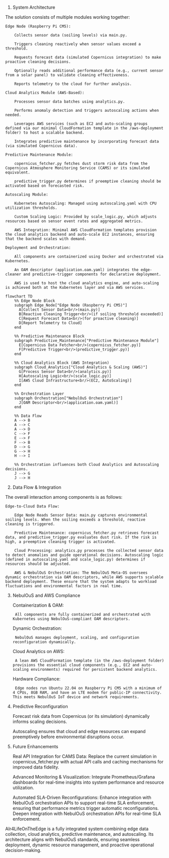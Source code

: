 1. System Architecture

The solution consists of multiple modules working together:

    Edge Node (Raspberry Pi CM5):

        Collects sensor data (soiling levels) via main.py.

        Triggers cleaning reactively when sensor values exceed a threshold.

        Requests forecast data (simulated Copernicus integration) to make proactive cleaning decisions.

        Optionally reads additional performance data (e.g., current sensor from a solar panel) to validate cleaning effectiveness.

        Reports telemetry to the cloud for further analysis.

    Cloud Analytics Module (AWS-Based):

        Processes sensor data batches using analytics.py.

        Performs anomaly detection and triggers autoscaling actions when needed.

        Leverages AWS services (such as EC2 and auto-scaling groups defined via our minimal CloudFormation template in the /aws-deployment folder) to host a scalable backend.

        Integrates predictive maintenance by incorporating forecast data (via simulated Copernicus data).

    Predictive Maintenance Module:

        copernicus_fetcher.py fetches dust storm risk data from the Copernicus Atmosphere Monitoring Service (CAMS) or its simulated equivalent.

        predictive_trigger.py determines if preemptive cleaning should be activated based on forecasted risk.

    Autoscaling Module:

        Kubernetes Autoscaling: Managed using autoscaling.yaml with CPU utilization thresholds.

        Custom Scaling Logic: Provided by scale_logic.py, which adjusts resources based on sensor event rates and aggregated metrics.

        AWS Integration: Minimal AWS CloudFormation templates provision the cloud analytics backend and auto-scale EC2 instances, ensuring that the backend scales with demand.

    Deployment and Orchestration:

        All components are containerized using Docker and orchestrated via Kubernetes.

        An OAM descriptor (application.oam.yaml) integrates the edge-cleaner and predictive-trigger components for declarative deployment.

        AWS is used to host the cloud analytics engine, and auto-scaling is achieved both at the Kubernetes layer and via AWS services.


```mermaid
flowchart TD
    %% Edge Node Block
    subgraph Edge_Node["Edge Node (Raspberry Pi CM5)"]
      A[Collect Sensor Data<br/>(main.py)]
      B[Reactive Cleaning Trigger<br/>(if soiling threshold exceeded)]
      C[Request Forecast Data<br/>(for proactive cleaning)]
      D[Report Telemetry to Cloud]
    end

    %% Predictive Maintenance Block
    subgraph Predictive_Maintenance["Predictive Maintenance Module"]
      E[Copernicus Data Fetcher<br/>(copernicus_fetcher.py)]
      F[Predictive Trigger<br/>(predictive_trigger.py)]
    end

    %% Cloud Analytics Block (AWS Integration)
    subgraph Cloud_Analytics["Cloud Analytics & Scaling (AWS)"]
      G[Process Sensor Data<br/>(analytics.py)]
      H[Autoscaling Logic<br/>(scale_logic.py)]
      I[AWS Cloud Infrastructure<br/>(EC2, AutoScaling)]
    end

    %% Orchestration Layer
    subgraph Orchestration["NebulOuS Orchestration"]
      J[OAM Descriptor<br/>(application.oam.yaml)]
    end

    %% Data Flow
    A --> B
    A --> C
    A --> D
    C --> F
    E --> F
    F --> B
    D --> G
    G --> H
    H --> I

    %% Orchestration influences both Cloud Analytics and Autoscaling decisions.
    J --> G
    J --> H
```


2. Data Flow & Integration

The overall interaction among components is as follows:

    Edge-to-Cloud Data Flow:

        Edge Node Reads Sensor Data: main.py captures environmental soiling levels. When the soiling exceeds a threshold, reactive cleaning is triggered.

        Predictive Maintenance: copernicus_fetcher.py retrieves forecast data, and predictive_trigger.py evaluates dust risk. If the risk is high, a preemptive cleaning trigger is activated.

        Cloud Processing: analytics.py processes the collected sensor data to detect anomalies and guide operational decisions. Autoscaling logic (defined in autoscaling.yaml and scale_logic.py) determines if resources should be adjusted.

        AWS & NebulOuS Orchestration: The NebulOuS Meta-OS oversees dynamic orchestration via OAM descriptors, while AWS supports scalable backend deployment. These ensure that the system adapts to workload fluctuations and environmental factors in real time.

3. NebulOuS and AWS Compliance

    Containerization & OAM:

        All components are fully containerized and orchestrated with Kubernetes using NebulOuS-compliant OAM descriptors.

    Dynamic Orchestration:

        NebulOuS manages deployment, scaling, and configuration reconfiguration dynamically.

    Cloud Analytics on AWS:

        A lean AWS CloudFormation template (in the /aws-deployment folder) provisions the essential cloud components (e.g., EC2 and auto-scaling environments) required for persistent backend analytics.

    Hardware Compliance:

        Edge nodes run Ubuntu 22.04 on Raspberry Pi CM5 with a minimum of 4 CPUs, 8GB RAM, and have an LTE modem for public-IP connectivity. This meets NebulOuS IoT device and network requirements.

4. Predictive Reconfiguration

    Forecast risk data from Copernicus (or its simulation) dynamically informs scaling decisions.

    Autoscaling ensures that cloud and edge resources can expand preemptively before environmental disruptions occur.

5. Future Enhancements

    Real API Integration for CAMS Data: Replace the current simulation in copernicus_fetcher.py with actual API calls and caching mechanisms for improved data fidelity.

    Advanced Monitoring & Visualization: Integrate Prometheus/Grafana dashboards for real-time insights into system performance and resource utilization.

    Automated SLA-Driven Reconfigurations: Enhance integration with NebulOuS orchestration APIs to support real-time SLA enforcement, ensuring that performance metrics trigger automatic reconfigurations.
        Deepen integration with NebulOuS orchestration APIs for real-time SLA enforcement.



AIr4LifeOnTheEdge is a fully integrated system combining edge data collection, cloud analytics, predictive maintenance, and autoscaling. Its architecture aligns with NebulOuS standards, ensuring seamless deployment, dynamic resource management, and proactive operational decision-making.
